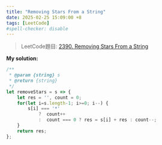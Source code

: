 ```yaml
---
title: "Removing Stars From a String"
date: 2025-02-25 15:09:00 +8
tags: [LeetCode]
#spell-checker: disable
---
```


> LeetCode題目: [2390. Removing Stars From a String](https://leetcode.com/problems/removing-stars-from-a-string/description/?envType=study-plan-v2&envId=leetcode-75)

**My solution:**
```js
/**
 * @param {string} s
 * @return {string}
 */
let removeStars = s => {
    let res = '', count = 0;
    for(let i=s.length-1; i>=0; i--) {
        s[i] === '*' 
            ?  count++
            :  count === 0 ? res = s[i] + res : count--;
    }
    return res;
};
```
